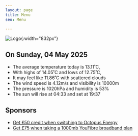 ```yaml
---
layout: page
title: Menu
seo: Menu

---
```


![Logo](/images/logo.jpg){:width="832px"}

<!-- weather_marker starts -->
## On Sunday, 04 May 2025

- The average temperature today is 13.11˚C,
- With highs of 14.05˚C and lows of 12.75˚C,
- It may feel like 11.86˚C with scattered clouds
- The wind speed is 4.12m/s and visibility is 10000m
- The pressure is 1020hPa and humidity is 53%
- The sun will rise at 04:33 and set at 19:37

<!-- weather_marker ends -->

## Sponsors

- [Get £50 credit when switching to Octopus Energy](https://bit.ly/3oD1nnS)
- [Get £75 when taking a 1000mb YouFibre broadband plan](https://aklam.io/91zWhU?)
